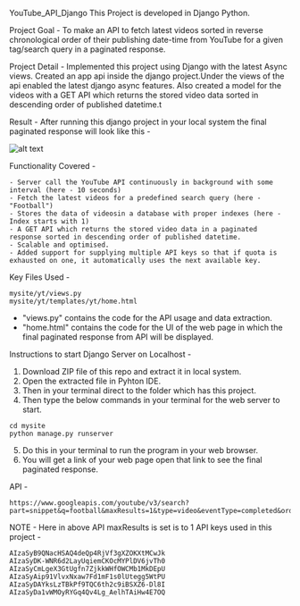  YouTube_API_Django
This Project is developed in Django Python.

 Project Goal - 
To make an API to fetch latest videos sorted in reverse chronological order of their publishing date-time from YouTube for a given tag/search query in a paginated response.

 Project Detail - 
Implemented this project using Django with the latest Async views. Created an app api inside the django project.Under the views of the api enabled the latest django async features. Also created a model for the videos with a GET API which returns the stored video data sorted in descending order of published datetime.t


 Result - 
After running this django project in your local system the final paginated response will look like this - 

![alt text]((https://github.com/ayushtjsr/Youtube_API_Django/edit/main/README.md))

 Functionality Covered -
```buildoutcfg
- Server call the YouTube API continuously in background with some interval (here - 10 seconds)
- Fetch the latest videos for a predefined search query (here - "Football")
- Stores the data of videosin a database with proper indexes (here - Index starts with 1)
- A GET API which returns the stored video data in a paginated response sorted in descending order of published datetime.
- Scalable and optimised.
- Added support for supplying multiple API keys so that if quota is exhausted on one, it automatically uses the next available key.
```

 Key Files Used - 
```buildoutvfg
mysite/yt/views.py
mysite/yt/templates/yt/home.html
```
- "views.py" contains the code for the API usage and data extraction.
- "home.html" contains the code for the UI of the web page in which the final paginated response from API will be displayed.

 Instructions to start Django Server on Localhost - 

1. Download ZIP file of this repo and extract it in local system.
2. Open the extracted file in Pyhton IDE.
3. Then in your terminal direct to the folder which has this project.
4. Then type the below commands in your terminal for the web server to start.
```buildoutcfg
cd mysite
python manage.py runserver
```
5. Do this in your terminal to run the program in your web browser.
6. You will get a link of your web page open that link to see the final paginated response.

API -
```buildoutcfg
https://www.googleapis.com/youtube/v3/search?part=snippet&q=football&maxResults=1&type=video&eventType=completed&order=date&key=AIzaSyB9QNacHSAQ4deQp4RjVf3gXZOKXtMCwJk
```
 NOTE - Here in above API maxResults is set is to 1
API keys used in this project -
```buildoutcfg
AIzaSyB9QNacHSAQ4deQp4RjVf3gXZOKXtMCwJk
AIzaSyDK-WNR6d2LayUqiemCKOcMYPlDV6jvTh0
AIzaSyCmLgeX3GtUgfn7ZjkkWHfOWCMb1MkDEpU
AIzaSyAip91VlvxNxaw7Fd1mF1s0lUtegg5WtPU
AIzaSyDAYksLzTBkPf9TQC6th2c9iBSXZ6-Dl8I
AIzaSyDa1vWMOyRYGq4Qv4Lg_AelhTAiHw4E7OQ
